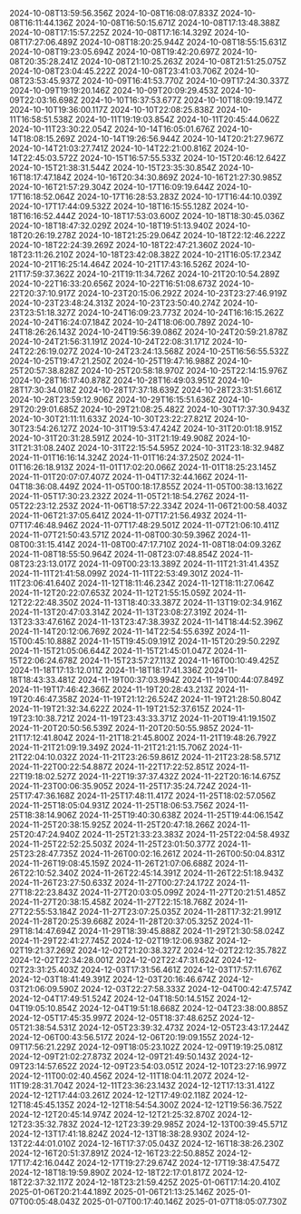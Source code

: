 2024-10-08T13:59:56.356Z
2024-10-08T16:08:07.833Z
2024-10-08T16:11:44.136Z
2024-10-08T16:50:15.671Z
2024-10-08T17:13:48.388Z
2024-10-08T17:15:57.225Z
2024-10-08T17:16:14.329Z
2024-10-08T17:27:06.489Z
2024-10-08T18:20:25.944Z
2024-10-08T18:55:15.631Z
2024-10-08T19:23:05.694Z
2024-10-08T19:42:20.697Z
2024-10-08T20:35:28.241Z
2024-10-08T21:10:25.263Z
2024-10-08T21:51:25.075Z
2024-10-08T23:04:45.222Z
2024-10-08T23:41:03.706Z
2024-10-08T23:53:45.937Z
2024-10-09T16:41:53.770Z
2024-10-09T17:24:30.337Z
2024-10-09T19:19:20.146Z
2024-10-09T20:09:29.453Z
2024-10-09T22:03:16.698Z
2024-10-10T16:37:53.677Z
2024-10-10T18:09:19.147Z
2024-10-10T19:36:00.117Z
2024-10-10T22:08:25.838Z
2024-10-11T16:58:51.538Z
2024-10-11T19:19:03.854Z
2024-10-11T20:45:44.062Z
2024-10-11T23:30:22.054Z
2024-10-14T16:05:01.676Z
2024-10-14T18:08:15.269Z
2024-10-14T19:26:56.944Z
2024-10-14T20:21:27.967Z
2024-10-14T21:03:27.741Z
2024-10-14T22:21:00.816Z
2024-10-14T22:45:03.572Z
2024-10-15T16:57:55.533Z
2024-10-15T20:46:12.642Z
2024-10-15T21:38:31.544Z
2024-10-15T23:35:30.854Z
2024-10-16T18:17:47.184Z
2024-10-16T20:34:30.869Z
2024-10-16T21:27:30.985Z
2024-10-16T21:57:29.304Z
2024-10-17T16:09:19.644Z
2024-10-17T16:18:52.064Z
2024-10-17T16:28:53.283Z
2024-10-17T16:44:10.039Z
2024-10-17T17:44:09.532Z
2024-10-18T16:15:55.128Z
2024-10-18T16:16:52.444Z
2024-10-18T17:53:03.600Z
2024-10-18T18:30:45.036Z
2024-10-18T18:47:32.029Z
2024-10-18T19:51:13.940Z
2024-10-18T20:26:19.278Z
2024-10-18T21:25:29.064Z
2024-10-18T22:12:46.222Z
2024-10-18T22:24:39.269Z
2024-10-18T22:47:21.360Z
2024-10-18T23:11:26.210Z
2024-10-18T23:42:08.382Z
2024-10-21T16:05:17.234Z
2024-10-21T16:25:14.464Z
2024-10-21T17:43:16.526Z
2024-10-21T17:59:37.362Z
2024-10-21T19:11:34.726Z
2024-10-21T20:10:54.289Z
2024-10-22T16:33:20.656Z
2024-10-22T16:51:08.673Z
2024-10-22T20:37:10.917Z
2024-10-23T20:15:06.292Z
2024-10-23T23:27:46.919Z
2024-10-23T23:48:24.313Z
2024-10-23T23:50:40.274Z
2024-10-23T23:51:18.327Z
2024-10-24T16:09:23.773Z
2024-10-24T16:16:15.262Z
2024-10-24T16:24:07.184Z
2024-10-24T18:06:00.789Z
2024-10-24T18:26:26.143Z
2024-10-24T19:56:39.086Z
2024-10-24T20:59:21.878Z
2024-10-24T21:56:31.191Z
2024-10-24T22:08:31.171Z
2024-10-24T22:26:19.027Z
2024-10-24T23:24:13.568Z
2024-10-25T16:56:55.532Z
2024-10-25T19:47:21.250Z
2024-10-25T19:47:16.988Z
2024-10-25T20:57:38.828Z
2024-10-25T20:58:18.970Z
2024-10-25T22:14:15.976Z
2024-10-28T16:17:40.878Z
2024-10-28T16:49:03.951Z
2024-10-28T17:30:34.018Z
2024-10-28T17:37:18.639Z
2024-10-28T23:31:51.661Z
2024-10-28T23:59:12.906Z
2024-10-29T16:15:51.636Z
2024-10-29T20:29:01.685Z
2024-10-29T21:08:25.482Z
2024-10-30T17:37:30.943Z
2024-10-30T21:11:11.633Z
2024-10-30T23:22:27.821Z
2024-10-30T23:54:26.127Z
2024-10-31T19:53:47.424Z
2024-10-31T20:01:18.915Z
2024-10-31T20:31:28.591Z
2024-10-31T21:19:49.908Z
2024-10-31T21:31:08.240Z
2024-10-31T22:15:54.595Z
2024-10-31T23:18:32.948Z
2024-11-01T16:16:14.324Z
2024-11-01T16:24:37.250Z
2024-11-01T16:26:18.913Z
2024-11-01T17:02:20.066Z
2024-11-01T18:25:23.145Z
2024-11-01T20:07:07.407Z
2024-11-04T17:32:44.166Z
2024-11-04T18:36:08.449Z
2024-11-05T00:18:17.855Z
2024-11-05T00:38:13.162Z
2024-11-05T17:30:23.232Z
2024-11-05T21:18:54.276Z
2024-11-05T22:23:12.253Z
2024-11-06T18:57:22.334Z
2024-11-06T21:00:58.403Z
2024-11-06T21:37:05.641Z
2024-11-07T17:21:56.493Z
2024-11-07T17:46:48.946Z
2024-11-07T17:48:29.501Z
2024-11-07T21:06:10.411Z
2024-11-07T21:50:43.571Z
2024-11-08T00:30:59.396Z
2024-11-08T00:31:15.414Z
2024-11-08T00:47:17.710Z
2024-11-08T18:04:09.326Z
2024-11-08T18:55:50.964Z
2024-11-08T23:07:48.854Z
2024-11-08T23:23:13.017Z
2024-11-09T00:23:13.389Z
2024-11-11T21:31:41.435Z
2024-11-11T21:41:58.099Z
2024-11-11T22:53:49.301Z
2024-11-11T23:06:41.640Z
2024-11-12T18:11:46.234Z
2024-11-12T18:11:27.064Z
2024-11-12T20:22:07.653Z
2024-11-12T21:55:15.059Z
2024-11-12T22:22:48.350Z
2024-11-13T18:40:33.387Z
2024-11-13T19:02:34.916Z
2024-11-13T20:47:03.314Z
2024-11-13T23:08:27.319Z
2024-11-13T23:33:47.616Z
2024-11-13T23:47:38.393Z
2024-11-14T18:44:52.396Z
2024-11-14T20:12:06.769Z
2024-11-14T22:54:55.639Z
2024-11-15T00:45:10.888Z
2024-11-15T19:45:09.191Z
2024-11-15T20:29:50.229Z
2024-11-15T21:05:06.644Z
2024-11-15T21:45:01.047Z
2024-11-15T22:06:24.678Z
2024-11-15T23:57:27.113Z
2024-11-16T00:10:49.425Z
2024-11-18T17:13:12.011Z
2024-11-18T18:17:41.336Z
2024-11-18T18:43:33.481Z
2024-11-19T00:37:03.994Z
2024-11-19T00:44:07.849Z
2024-11-19T17:46:42.366Z
2024-11-19T20:28:43.213Z
2024-11-19T20:46:47.358Z
2024-11-19T21:12:26.524Z
2024-11-19T21:28:50.804Z
2024-11-19T21:32:34.622Z
2024-11-19T21:52:37.615Z
2024-11-19T23:10:38.721Z
2024-11-19T23:43:33.371Z
2024-11-20T19:41:19.150Z
2024-11-20T20:50:56.539Z
2024-11-20T20:50:55.985Z
2024-11-21T17:12:41.804Z
2024-11-21T18:21:45.800Z
2024-11-21T19:48:26.792Z
2024-11-21T21:09:19.349Z
2024-11-21T21:21:15.706Z
2024-11-21T22:04:10.032Z
2024-11-21T23:26:59.861Z
2024-11-21T23:28:58.571Z
2024-11-22T00:22:54.887Z
2024-11-22T17:22:52.851Z
2024-11-22T19:18:02.527Z
2024-11-22T19:37:37.432Z
2024-11-22T20:16:14.675Z
2024-11-23T00:06:35.905Z
2024-11-25T17:35:24.724Z
2024-11-25T17:47:36.168Z
2024-11-25T17:48:11.417Z
2024-11-25T18:02:57.056Z
2024-11-25T18:05:04.931Z
2024-11-25T18:06:53.756Z
2024-11-25T18:38:14.906Z
2024-11-25T19:40:30.638Z
2024-11-25T19:44:06.154Z
2024-11-25T20:38:15.925Z
2024-11-25T20:47:18.266Z
2024-11-25T20:47:24.940Z
2024-11-25T21:33:23.383Z
2024-11-25T22:04:58.493Z
2024-11-25T22:52:25.503Z
2024-11-25T23:01:50.377Z
2024-11-25T23:28:47.735Z
2024-11-26T00:02:16.261Z
2024-11-26T00:50:04.831Z
2024-11-26T19:08:45.159Z
2024-11-26T21:07:06.688Z
2024-11-26T22:10:52.340Z
2024-11-26T22:45:14.391Z
2024-11-26T22:51:18.943Z
2024-11-26T23:27:50.633Z
2024-11-27T00:27:24.172Z
2024-11-27T18:22:23.843Z
2024-11-27T20:03:05.099Z
2024-11-27T20:21:51.485Z
2024-11-27T20:38:15.458Z
2024-11-27T22:15:18.768Z
2024-11-27T22:55:53.184Z
2024-11-27T23:07:25.035Z
2024-11-28T17:32:21.991Z
2024-11-28T20:25:39.668Z
2024-11-28T20:37:05.325Z
2024-11-29T18:14:47.694Z
2024-11-29T18:39:45.888Z
2024-11-29T21:30:58.024Z
2024-11-29T22:41:27.745Z
2024-12-02T19:12:06.938Z
2024-12-02T19:21:37.269Z
2024-12-02T21:20:38.327Z
2024-12-02T22:12:35.782Z
2024-12-02T22:34:28.001Z
2024-12-02T22:47:31.624Z
2024-12-02T23:31:25.403Z
2024-12-03T17:31:56.461Z
2024-12-03T17:57:11.676Z
2024-12-03T18:41:49.391Z
2024-12-03T20:16:46.674Z
2024-12-03T21:06:09.590Z
2024-12-03T22:27:58.333Z
2024-12-04T00:42:47.574Z
2024-12-04T17:49:51.524Z
2024-12-04T18:50:14.515Z
2024-12-04T19:05:10.854Z
2024-12-04T19:51:18.668Z
2024-12-04T23:38:00.885Z
2024-12-05T17:45:35.997Z
2024-12-05T18:37:48.625Z
2024-12-05T21:38:54.531Z
2024-12-05T23:39:32.473Z
2024-12-05T23:43:17.244Z
2024-12-06T00:43:56.517Z
2024-12-06T20:19:09.155Z
2024-12-09T17:56:21.229Z
2024-12-09T18:05:23.102Z
2024-12-09T19:19:25.081Z
2024-12-09T21:02:27.873Z
2024-12-09T21:49:50.143Z
2024-12-09T23:14:57.652Z
2024-12-09T23:54:03.051Z
2024-12-10T23:27:16.997Z
2024-12-11T00:02:40.456Z
2024-12-11T18:04:11.207Z
2024-12-11T19:28:31.704Z
2024-12-11T23:36:23.143Z
2024-12-12T17:13:31.412Z
2024-12-12T17:44:03.261Z
2024-12-12T17:49:02.118Z
2024-12-12T18:45:45.135Z
2024-12-12T18:54:54.300Z
2024-12-12T19:56:36.752Z
2024-12-12T20:45:14.974Z
2024-12-12T21:25:32.870Z
2024-12-12T23:35:32.783Z
2024-12-12T23:39:29.985Z
2024-12-13T00:39:45.571Z
2024-12-13T17:41:18.824Z
2024-12-13T18:38:28.930Z
2024-12-13T22:44:01.010Z
2024-12-16T17:37:05.043Z
2024-12-16T18:38:26.230Z
2024-12-16T20:51:37.891Z
2024-12-16T23:22:50.885Z
2024-12-17T17:42:16.044Z
2024-12-17T19:27:29.674Z
2024-12-17T19:38:47.547Z
2024-12-18T18:19:59.890Z
2024-12-18T22:17:01.817Z
2024-12-18T22:37:32.117Z
2024-12-18T23:21:59.425Z
2025-01-06T17:14:20.410Z
2025-01-06T20:21:44.189Z
2025-01-06T21:13:25.146Z
2025-01-07T00:05:48.043Z
2025-01-07T00:17:40.146Z
2025-01-07T18:05:07.730Z